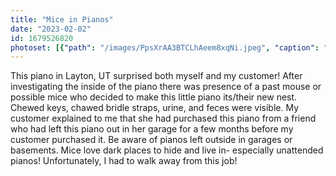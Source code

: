 ```yaml
---
title: "Mice in Pianos"
date: "2023-02-02"
id: 1679526820
photoset: [{"path": "/images/PpsXrAA3BTCLhAeem8xqNi.jpeg", "caption": "Chewed keys ", "thumbnail": "True"}]
---
```

This piano in Layton, UT surprised both myself and my customer! After investigating the inside of the piano there was presence of a past mouse or possible mice who decided to make this little piano its/their new nest. Chewed keys, chawed bridle straps, urine, and feces were visible. My customer explained to me that she had purchased this piano from a friend who had left this piano out in her garage for a few months before my customer purchased it. 
Be aware of pianos left outside in garages or basements. Mice love dark places to hide and live in- especially unattended pianos! Unfortunately, I had to walk away from this job! 